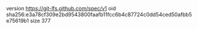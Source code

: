 version https://git-lfs.github.com/spec/v1
oid sha256:e3a78cf309e2bd9543800faafb11fcc6b4c87724c0dd54ced50afbb5e75619b1
size 377
